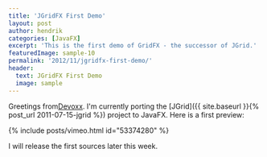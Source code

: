 ```yaml
---
title: 'JGridFX First Demo'
layout: post
author: hendrik
categories: [JavaFX]
excerpt: 'This is the first demo of GridFX - the successor of JGrid.'
featuredImage: sample-10
permalink: '2012/11/jgridfx-first-demo/'
header:
  text: JGridFX First Demo
  image: sample
---
```

Greetings from[Devoxx](http://www.devoxx.com). I'm currently porting the [JGrid]({{ site.baseurl }}{% post_url 2011-07-15-jgrid %}) project to JavaFX. Here is a first preview:

{% include posts/vimeo.html id="53374280" %}

I will release the first sources later this week.

